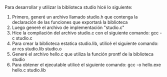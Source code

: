 Para desarrollar y utilizar la biblioteca studio hicé lo siguiente:
1) Primero, generé un archivo llamado studio.h que contenga la declaración de las funciones que exportará la biblioteca
2) Luego generé el archivo de implementación "studio.c"
3) Hice la compilación del archivo studio.c con el siguiente comando: gcc -c studio.c
4) Para crear la biblioteca estatica studio.lib, utilicé el siguiente comando: ar rcs studio.lib studio.o
5) Generé el archivo hello.c que utiliza la función prontf de la biblioteca studio
6) Para obtener el ejecutable utilicé el siguiente comando: gcc -o hello.exe hello.c studio.lib

